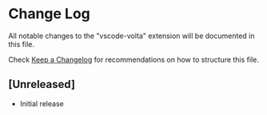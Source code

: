 # Change Log

All notable changes to the "vscode-volta" extension will be documented in this file.

Check [Keep a Changelog](http://keepachangelog.com/) for recommendations on how to structure this file.

## [Unreleased]

- Initial release